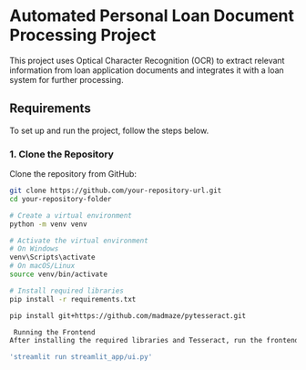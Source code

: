 # Automated Personal Loan Document Processing Project

This project uses Optical Character Recognition (OCR) to extract relevant information from loan application documents and integrates it with a loan system for further processing.

## Requirements

To set up and run the project, follow the steps below.

### 1. Clone the Repository

Clone the repository from GitHub:

```bash
git clone https://github.com/your-repository-url.git
cd your-repository-folder

# Create a virtual environment
python -m venv venv

# Activate the virtual environment
# On Windows
venv\Scripts\activate
# On macOS/Linux
source venv/bin/activate

# Install required libraries
pip install -r requirements.txt

pip install git+https://github.com/madmaze/pytesseract.git

 Running the Frontend
After installing the required libraries and Tesseract, run the frontend UI using Streamlit. Use the following command:

'streamlit run streamlit_app/ui.py'